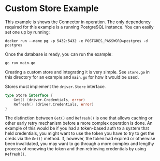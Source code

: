 # Custom Store Example

This example is shows the Connector in operation. The only dependency required for this example is a running PostgreSQL instance. You can easily set one up by running:

```shell
docker run --name pg -p 5432:5432 -e POSTGRES_PASSWORD=postgres -d postgres
```

Once the database is ready, you can run the example:

```shell
go run main.go
```

Creating a custom store and integrating it is very simple. See `store.go` in this directory for an example and
`main.go` for how it would be used.

Stores must implement the `driver.Store` interface.

``` go
type Store interface {
    Get() (driver.Credentials, error)
    Refresh() (driver.Credentials, error)
}
```

The distinction between `Get()` and `Refresh()` is one that allows caching or other early retry mechanism before a
more complex operation is done. An example of this would be if you had a token-based auth to a system that held
credentials, you might want to use the token you have to try to get the creds via the `Get()` method. If, however, the token had expired or otherwise been invalidated, you may want to go through a more complex and lengthy process of renewing the token and then retrieving credentials by using `Refresh()`.
